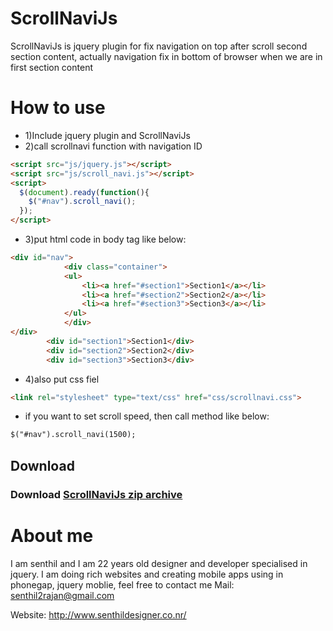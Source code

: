 ScrollNaviJs
============

ScrollNaviJs is jquery plugin for fix navigation on top after scroll second section content, actually navigation fix in bottom of browser when we are in first section content


How to use
==========

- 1)Include jquery plugin and ScrollNaviJs
- 2)call scrollnavi function with navigation ID

```html
<script src="js/jquery.js"></script>
<script src="js/scroll_navi.js"></script>
<script>
  $(document).ready(function(){
    $("#nav").scroll_navi();
  });
</script>
```

- 3)put html code in body tag like below:
```html
<div id="nav">
            <div class="container">
            <ul>
                <li><a href="#section1">Section1</a></li>
                <li><a href="#section2">Section2</a></li>
                <li><a href="#section3">Section3</a></li>
            </ul>
            </div>
</div>
        <div id="section1">Section1</div>
        <div id="section2">Section2</div>
        <div id="section3">Section3</div>
```        

- 4)also put css fiel
```html
<link rel="stylesheet" type="text/css" href="css/scrollnavi.css">
```

- if you want to set scroll speed, then call method like below:
```html
$("#nav").scroll_navi(1500);
```

## Download

### Download [ScrollNaviJs zip archive](https://github.com/senthilraj/ScrollNaviJs/archive/master.zip)


About me
========
 I am senthil and I am 22 years old designer and developer specialised in jquery. I am doing rich websites and creating mobile apps using in phonegap, jquery  moblie, feel free to contact me Mail: senthil2rajan@gmail.com

Website: http://www.senthildesigner.co.nr/
